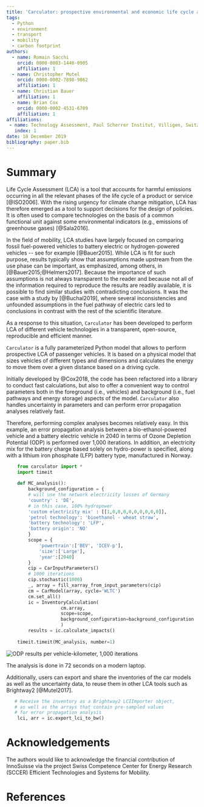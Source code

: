 ```yaml
---
title: 'Carculator: prospective environmental and economic life cycle assessment of vehicles'
tags:
  - Python
  - environment
  - transport
  - mobility
  - carbon footprint
authors:
  - name: Romain Sacchi
    orcid: 0000-0003-1440-0905
    affiliation: 1
  - name: Christopher Mutel
    orcid: 0000-0002-7898-9862
    affiliation: 1
  - name: Christian Bauer
    affiliation: 1
  - name: Brian Cox
    orcid: 0000-0002-4531-6709
    affiliation: 1
affiliations:
 - name: Technology Assessment, Paul Scherrer Institut, Villigen, Switzerland
   index: 1
date: 18 December 2019
bibliography: paper.bib
---
```


# Summary

Life Cycle Assessment (LCA) is a tool that accounts for harmful emissions
occurring in all the relevant phases of the life cycle of a product or service [@ISO2006].
With the rising urgency for climate change mitigation, LCA has therefore emerged as a tool
to support decisions for the design of policies. It is often used to compare technologies on the basis of a 
common functional unit against some environmental indicators (e.g., emissions of greenhouse gases) [@Sala2016]. 

In the field of mobility, LCA studies have largely focused on comparing fossil fuel-powered vehicles to
battery electric or hydrogen-powered vehicles -- see for example [@Bauer2015].
While LCA is fit for such purpose, results typically show that assumptions made upstream
from the use phase can be important, as emphasized, among others, in [@Bauer2015;@Helmers2017].
Because the importance of such assumptions is not always transparent to the reader and because not all of the
information required to reproduce the results are readily available,
it is possible to find similar studies with contradicting conclusions. It was the case with a study by [@Buchal2019],
where several inconsistencies and unfounded assumptions in the fuel pathway of electric cars led
to conclusions in contrast with the rest of the scientific literature.

As a response to this situation, ``Carculator`` has been developed to perform LCA of different
vehicle technologies in a transparent, open-source, reproducible and efficient manner.
 
``Carculator`` is a fully parameterized Python model that allows to perform prospective
LCA of passenger vehicles. It is based on a physical model that sizes vehicles of different types
and dimensions and calculates the energy to move them over a given distance based on a driving cycle.

Initially developed by @Cox2018, the code has been refactored into a library to conduct
fast calculations, but also to offer a convenient way to control parameters both in
the foreground (i.e., vehicles) and background (i.e., fuel pathways and energy storage) aspects
of the model. ``Carculator`` also handles uncertainty in parameters and can perform error propagation analyses
relatively fast.

Therefore, performing complex analyses becomes relatively easy.
In this example, an error propagation analysis between a bio-ethanol-powered vehicle and a
battery electric vehicle in 2040 in terms of Ozone Depletion Potential (ODP) is performed over 1,000 iterations.
In addition, an electricity mix for the battery charge based solely on hydro-power is specified, along with a lithium
iron phosphate (LFP) battery type, manufactured in Norway.

```python
    from carculator import *
    import timeit
    
    def MC_analysis():
        background_configuration = {
        # will use the network electricity losses of Germany
        'country' : 'DE', 
        # in this case, 100% hydropower
        'custom electricity mix' : [[1,0,0,0,0,0,0,0,0,0]],            
        'petrol technology': 'bioethanol - wheat straw',
        'battery technology': 'LFP',
        'battery origin': 'NO'
        }
        scope = {
            'powertrain':['BEV', 'ICEV-p'],
            'size':['Large'],
            'year':[2040]
        }
        cip = CarInputParameters()
        # 1000 iterations
        cip.stochastic(1000)
        _, array = fill_xarray_from_input_parameters(cip)
        cm = CarModel(array, cycle='WLTC')
        cm.set_all()
        ic = InventoryCalculation(
                    cm.array,
                    scope=scope,
                    background_configuration=background_configuration
                    )
        results = ic.calculate_impacts()
        
    timeit.timeit(MC_analysis, number=1)
```

![ODP results per vehicle-kilometer, 1,000 iterations](https://github.com/romainsacchi/coarse/raw/master/docs/MC_example_article.png)

The analysis is done in 72 seconds on a modern laptop.

Additionally, users can export and share the inventories of the car models as well as the uncertainty data,
to reuse them in other LCA tools such as Brightway2 [@Mutel2017].

```python
   # Receive the inventory as a Brightway2 LCIImporter object,
   # as well as the arrays that contain pre-sampled values
   # for error propagation analysis
    lci, arr = ic.export_lci_to_bw()
```

# Acknowledgements

The authors would like to acknowledge the financial contribution of InnoSuisse via the project
Swiss Competence Center for Energy Research (SCCER) Efficient Technologies and Systems for Mobility.

# References
